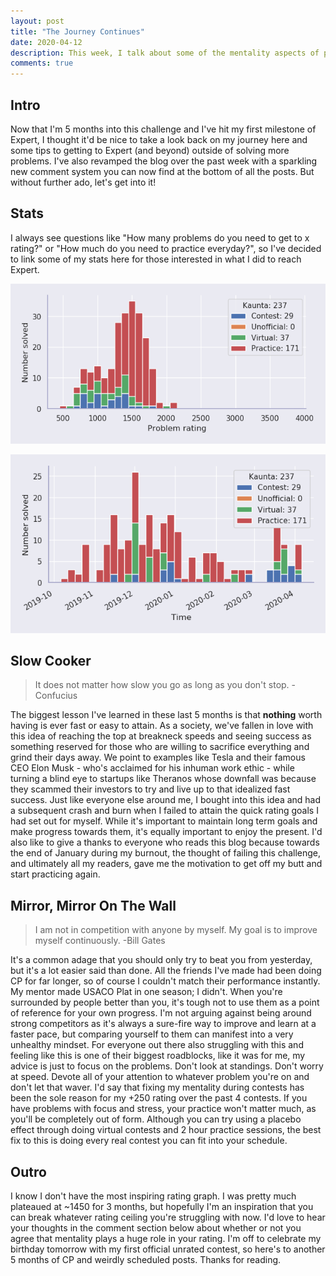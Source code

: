 ```yaml
---
layout: post
title: "The Journey Continues"
date: 2020-04-12
description: This week, I talk about some of the mentality aspects of performing well in competitive programming contests.
comments: true
---
```


## Intro

Now that I'm 5 months into this challenge and I've hit my first milestone of Expert, I thought it'd be nice to take a look back on my journey here and some tips to getting to Expert (and beyond) outside of solving more problems. I've also revamped the blog over the past week with a sparkling new comment system you can now find at the bottom of all the posts. But without further ado, let's get into it!

## Stats

I always see questions like "How many problems do you need to get to x rating?" or "How much do you need to practice everyday?", so I've decided to link some of my stats here for those interested in what I did to reach Expert.

![Problems Solved by Kaunta organized by rating](/assets/04-12-2020/solved.png#center)

![Problems Solved by Kaunta organized by date](/assets/04-12-2020/hist.png#center)

## Slow Cooker

>It does not matter how slow you go as long as you don't stop.  -Confucius

The biggest lesson I've learned in these last 5 months is that **nothing** worth having is ever fast or easy to attain. As a society, we've fallen in love with this idea of reaching the top at breakneck speeds and seeing success as something reserved for those who are willing to sacrifice everything and grind their days away. We point to examples like Tesla and their famous CEO Elon Musk - who's acclaimed for his inhuman work ethic - while turning a blind eye to startups like Theranos whose downfall was because they scammed their investors to try and live up to that idealized fast success. Just like everyone else around me, I bought into this idea and had a subsequent crash and burn when I failed to attain the quick rating goals I had set out for myself. While it's important to maintain long term goals and make progress towards them, it's equally important to enjoy the present. I'd also like to give a thanks to everyone who reads this blog because towards the end of January during my burnout, the thought of failing this challenge, and ultimately all my readers, gave me the motivation to get off my butt and start practicing again.

## Mirror, Mirror On The Wall

> I am not in competition with anyone by myself. My goal is to improve myself continuously. -Bill Gates

It's a common adage that you should only try to beat you from yesterday, but it's a lot easier said than done. All the friends I've made had been doing CP for far longer, so of course I couldn't match their performance instantly. My mentor made USACO Plat in one season; I didn't. When you're surrounded by people better than you, it's tough not to use them as a point of reference for your own progress. I'm not arguing against being around strong competitors as it's always a sure-fire way to improve and learn at a faster pace, but comparing yourself to them can manifest into a very unhealthy mindset. For everyone out there also struggling with this and feeling like this is one of their biggest roadblocks, like it was for me, my advice is just to focus on the problems. Don't look at standings. Don't worry at speed. Devote all of your attention to whatever problem you're on and don't let that waver. I'd say that fixing my mentality during contests has been the sole reason for my +250 rating over the past 4 contests. If you have problems with focus and stress, your practice won't matter much, as you'll be completely out of form. Although you can try using a placebo effect through doing virtual contests and 2 hour practice sessions, the best fix to this is doing every real contest you can fit into your schedule.

## Outro

I know I don't have the most inspiring rating graph. I was pretty much plateaued at ~1450 for 3 months, but hopefully I'm an inspiration that you can break whatever rating ceiling you're struggling with now.  I'd love to hear your thoughts in the comment section below about whether or not you agree that mentality plays a huge role in your rating. I'm off to celebrate my birthday tomorrow with my first official unrated contest, so here's to another 5 months of CP and weirdly scheduled posts. Thanks for reading.





